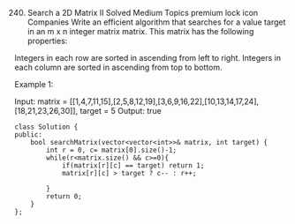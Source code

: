 240. Search a 2D Matrix II
     Solved
     Medium
     Topics
     premium lock icon
     Companies
     Write an efficient algorithm that searches for a value target in an m x n integer matrix matrix. This matrix has the following properties:

Integers in each row are sorted in ascending from left to right.
Integers in each column are sorted in ascending from top to bottom.

Example 1:

Input: matrix = [[1,4,7,11,15],[2,5,8,12,19],[3,6,9,16,22],[10,13,14,17,24],[18,21,23,26,30]], target = 5
Output: true

```
class Solution {
public:
    bool searchMatrix(vector<vector<int>>& matrix, int target) {
        int r = 0, c= matrix[0].size()-1;
        while(r<matrix.size() && c>=0){
            if(matrix[r][c] == target) return 1;
            matrix[r][c] > target ? c-- : r++;

        }
        return 0;
    }
};
```
